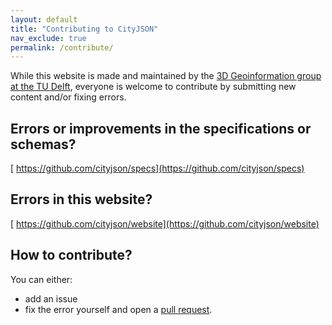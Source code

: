 ```yaml
---
layout: default
title: "Contributing to CityJSON"
nav_exclude: true
permalink: /contribute/
---
```


While this website is made and maintained by the [3D Geoinformation group at the TU Delft](https://3d.bk.tudelft.nl), everyone is welcome to contribute by submitting new content and/or fixing errors.

## Errors or improvements in the specifications or schemas?

[<i class="fas fa-external-link-alt"></i> https://github.com/cityjson/specs](https://github.com/cityjson/specs)


## Errors in this website?

[<i class="fas fa-external-link-alt"></i> https://github.com/cityjson/website](https://github.com/cityjson/website)


## How to contribute?

You can either:

  - add an issue
  - fix the error yourself and open a [pull request](https://help.github.com/articles/about-pull-requests/).

